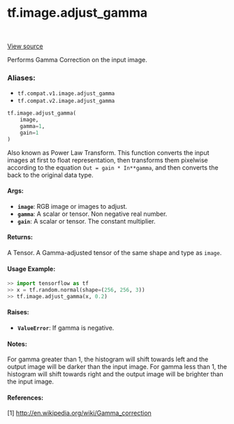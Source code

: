 <div itemscope itemtype="http://developers.google.com/ReferenceObject">
<meta itemprop="name" content="tf.image.adjust_gamma" />
<meta itemprop="path" content="Stable" />
</div>

# tf.image.adjust_gamma

<!-- Insert buttons -->

<table class="tfo-notebook-buttons tfo-api" align="left">
</table>

<a target="_blank" href="/code/stable/tensorflow/python/ops/image_ops_impl.py">View source</a>



<!-- Start diff -->
Performs Gamma Correction on the input image.

### Aliases:

* `tf.compat.v1.image.adjust_gamma`
* `tf.compat.v2.image.adjust_gamma`


``` python
tf.image.adjust_gamma(
    image,
    gamma=1,
    gain=1
)
```



<!-- Placeholder for "Used in" -->

Also known as Power Law Transform. This function converts the
input images at first to float representation, then transforms them
pixelwise according to the equation `Out = gain * In**gamma`,
and then converts the back to the original data type.

#### Args:


* <b>`image`</b>: RGB image or images to adjust.
* <b>`gamma`</b>: A scalar or tensor. Non negative real number.
* <b>`gain`</b>: A scalar or tensor. The constant multiplier.


#### Returns:

A Tensor. A Gamma-adjusted tensor of the same shape and type as `image`.


#### Usage Example:

```python
>> import tensorflow as tf
>> x = tf.random.normal(shape=(256, 256, 3))
>> tf.image.adjust_gamma(x, 0.2)
```


#### Raises:


* <b>`ValueError`</b>: If gamma is negative.

#### Notes:

For gamma greater than 1, the histogram will shift towards left and
the output image will be darker than the input image.
For gamma less than 1, the histogram will shift towards right and
the output image will be brighter than the input image.


#### References:

[1] http://en.wikipedia.org/wiki/Gamma_correction
